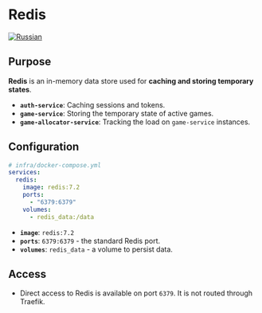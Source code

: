 # Redis
[![Russian](https://img.shields.io/badge/lang-Russian-blue.svg)](../../../ru/infra/redis/index.md)

## Purpose

**Redis** is an in-memory data store used for **caching and storing temporary states**.

-   **`auth-service`**: Caching sessions and tokens.
-   **`game-service`**: Storing the temporary state of active games.
-   **`game-allocator-service`**: Tracking the load on `game-service` instances.

## Configuration

```yaml
# infra/docker-compose.yml
services:
  redis:
    image: redis:7.2
    ports:
      - "6379:6379"
    volumes:
      - redis_data:/data
```

- **`image`**: `redis:7.2`
- **`ports`**: `6379:6379` - the standard Redis port.
- **`volumes`**: `redis_data` - a volume to persist data.

## Access

-   Direct access to Redis is available on port `6379`. It is not routed through Traefik.
